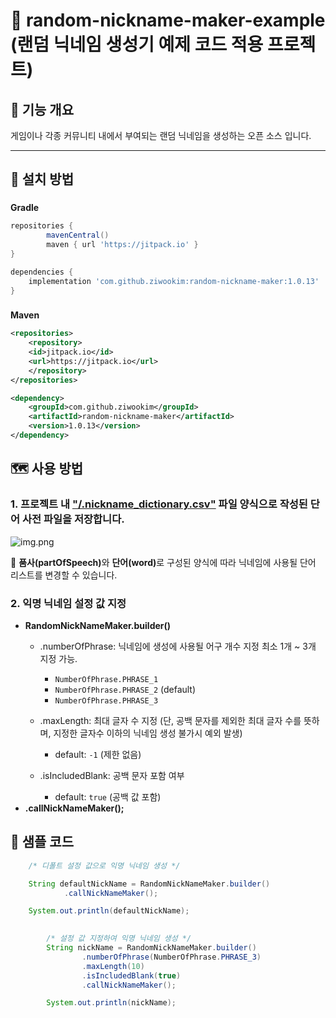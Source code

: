 # 🎲 random-nickname-maker-example (랜덤 닉네임 생성기 예제 코드 적용 프로젝트)


## 🌟 기능 개요
게임이나 각종 커뮤니티 내에서 부여되는 랜덤 닉네임을 생성하는 오픈 소스 입니다.

---

## 🧭 설치 방법

###
<b>Gradle</b>
````groovy
repositories {
        mavenCentral()
        maven { url 'https://jitpack.io' }
}

dependencies {
    implementation 'com.github.ziwookim:random-nickname-maker:1.0.13'
}
````

###
<b>Maven</b>
````xml
<repositories>
    <repository>
    <id>jitpack.io</id>
    <url>https://jitpack.io</url>
    </repository>
</repositories>

<dependency>
    <groupId>com.github.ziwookim</groupId>
    <artifactId>random-nickname-maker</artifactId>
    <version>1.0.13</version>
</dependency>
````

###

## 🗺️ 사용 방법

### 1. 프로젝트 내 ["/.nickname_dictionary.csv"](https://github.com/ziwookim/random-nickname-maker/blob/main/nickname_dictionary.csv) 파일 양식으로 작성된 단어 사전 파일을 저장합니다.
![img.png](img.png)

🧩 <b>품사(partOfSpeech)</b>와 <b>단어(word)</b>로 구성된 양식에 따라 닉네임에 사용될 단어 리스트를 변경할 수 있습니다.

### 2.  익명 닉네임 설정 값 지정
- **RandomNickNameMaker.builder()**
  - .numberOfPhrase: 닉네임에 생성에 사용될 어구 개수 지정 최소 1개 ~ 3개 지정 가능.
    - `NumberOfPhrase.PHRASE_1`
    - `NumberOfPhrase.PHRASE_2` (default)
    - `NumberOfPhrase.PHRASE_3`

  - .maxLength: 최대 글자 수 지정 (단, 공백 문자를 제외한 최대 글자 수를 뜻하며, 지정한 글자수 이하의 닉네임 생성 불가시 예외 발생)
    - default: `-1` (제한 없음)
  - .isIncludedBlank: 공백 문자 포함 여부
    - default: `true` (공백 값 포함)
- **.callNickNameMaker();**
  
###

## 🧪 샘플 코드
```java
    /* 디폴트 설정 값으로 익명 닉네임 생성 */

    String defaultNickName = RandomNickNameMaker.builder()
            .callNickNameMaker();

    System.out.println(defaultNickName);
        
````
````java
        /* 설정 값 지정하여 익명 닉네임 생성 */
        String nickName = RandomNickNameMaker.builder()
                .numberOfPhrase(NumberOfPhrase.PHRASE_3)
                .maxLength(10)
                .isIncludedBlank(true)
                .callNickNameMaker();

        System.out.println(nickName);
````
